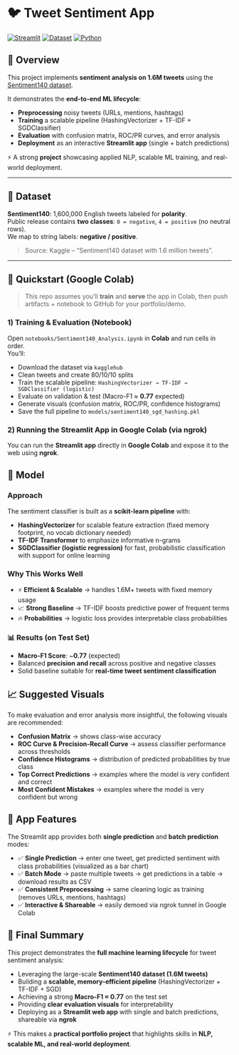 # 🐦 Tweet Sentiment App

[![Streamlit](https://img.shields.io/badge/Framework-Streamlit-red)](https://streamlit.io/)
[![Dataset](https://img.shields.io/badge/Dataset-Sentiment140-blue)](https://www.kaggle.com/datasets/kazanova/sentiment140)
[![Python](https://img.shields.io/badge/Python-3.9+-yellow)](https://www.python.org/)

## 📌 Overview
This project implements **sentiment analysis on 1.6M tweets** using the [Sentiment140 dataset](https://www.kaggle.com/datasets/kazanova/sentiment140).  

It demonstrates the **end-to-end ML lifecycle**:
- **Preprocessing** noisy tweets (URLs, mentions, hashtags)
- **Training** a scalable pipeline (HashingVectorizer + TF-IDF + SGDClassifier)
- **Evaluation** with confusion matrix, ROC/PR curves, and error analysis
- **Deployment** as an interactive **Streamlit app** (single + batch predictions)

⚡ A strong **project** showcasing applied NLP, scalable ML training, and real-world deployment.

---



## 🧠 Dataset
**Sentiment140**: 1,600,000 English tweets labeled for **polarity**.  
Public release contains **two classes**: `0 = negative`, `4 = positive` (no neutral rows).  
We map to string labels: **negative / positive**.

> Source: Kaggle – “Sentiment140 dataset with 1.6 million tweets”.

---

## 🚀 Quickstart (Google Colab)

> This repo assumes you’ll **train** and **serve** the app in Colab, then push artifacts + notebook to GitHub for your portfolio/demo.

### 1) Training & Evaluation (Notebook)
Open `notebooks/Sentiment140_Analysis.ipynb` in **Colab** and run cells in order.  
You’ll:
- Download the dataset via `kagglehub`
- Clean tweets and create 80/10/10 splits
- Train the scalable pipeline: `HashingVectorizer → TF-IDF → SGDClassifier (logistic)`
- Evaluate on validation & test (Macro-F1 ≈ **0.77** expected)
- Generate visuals (confusion matrix, ROC/PR, confidence histograms)
- Save the full pipeline to `models/sentiment140_sgd_hashing.pkl`


### 2) Running the Streamlit App in Google Colab (via ngrok)

You can run the **Streamlit app** directly in **Google Colab** and expose it to the web using **ngrok**.


## 🧪 Model

### Approach
The sentiment classifier is built as a **scikit-learn pipeline** with:
- **HashingVectorizer** for scalable feature extraction (fixed memory footprint, no vocab dictionary needed)  
- **TF-IDF Transformer** to emphasize informative n-grams  
- **SGDClassifier (logistic regression)** for fast, probabilistic classification with support for online learning  

### Why This Works Well
- ⚡ **Efficient & Scalable** → handles 1.6M+ tweets with fixed memory usage  
- 📈 **Strong Baseline** → TF-IDF boosts predictive power of frequent terms  
- 🔥 **Probabilities** → logistic loss provides interpretable class probabilities  

### 📊 Results (on Test Set)
- **Macro-F1 Score**: ~**0.77** (expected)  
- Balanced **precision and recall** across positive and negative classes  
- Solid baseline suitable for **real-time tweet sentiment classification**



 ## 📈 Suggested Visuals

To make evaluation and error analysis more insightful, the following visuals are recommended:

- **Confusion Matrix** → shows class-wise accuracy  
- **ROC Curve & Precision-Recall Curve** → assess classifier performance across thresholds  
- **Confidence Histograms** → distribution of predicted probabilities by true class  
- **Top Correct Predictions** → examples where the model is very confident and correct  
- **Most Confident Mistakes** → examples where the model is very confident but wrong

## 🧱 App Features

The Streamlit app provides both **single prediction** and **batch prediction** modes:

- ✅ **Single Prediction** → enter one tweet, get predicted sentiment with class probabilities (visualized as a bar chart)  
- ✅ **Batch Mode** → paste multiple tweets → get predictions in a table → download results as CSV  
- ✅ **Consistent Preprocessing** → same cleaning logic as training (removes URLs, mentions, hashtags)  
- ✅ **Interactive & Shareable** → easily demoed via ngrok tunnel in Google Colab  
 


## 🏁 Final Summary

This project demonstrates the **full machine learning lifecycle** for tweet sentiment analysis:  
- Leveraging the large-scale **Sentiment140 dataset (1.6M tweets)**  
- Building a **scalable, memory-efficient pipeline** (HashingVectorizer + TF-IDF + SGD)  
- Achieving a strong **Macro-F1 ≈ 0.77** on the test set  
- Providing **clear evaluation visuals** for interpretability  
- Deploying as a **Streamlit web app** with single and batch predictions, shareable via **ngrok**  

⚡ This makes a **practical portfolio project** that highlights skills in **NLP, scalable ML, and real-world deployment**.  


